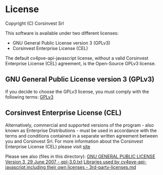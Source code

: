 # License

Copyright (C) Corsinvest Srl

This software is available under two different licenses:

* GNU General Public License version 3 (GPLv3)
* Corsinvest Enterprise License (CEL)

The default cv4pve-api-javascript license, without a valid Corsinvest Enterprise License (CEL) agreement, is the Open-Source GPLv3 license.

## GNU General Public License version 3 (GPLv3)

If you decide to choose the GPLv3 license, you must comply with the following terms:
[GPLv3](gpl-3.0.txt)

## Corsinvest Enterprise License (CEL)

Alternatively, commercial and supported versions of the program - also known as
Enterprise Distributions - must be used in accordance with the terms and conditions
contained in a separate written agreement between you and Corsinvest Srl. For more information about the Corsinvest Enterprise License (CEL) please visit [site](https://www.cv4pve-tools.com)

Please see also (files in this directory):
[GNU GENERAL PUBLIC LICENSE Version 3, 29 June 2007 - gpl-3.0.txt](gpl-3.0.txt)
[Libraries used by cv4pve-api-javascript including their own licenses - 3rd-party-licenses.md](3rd-party-licenses.md)
